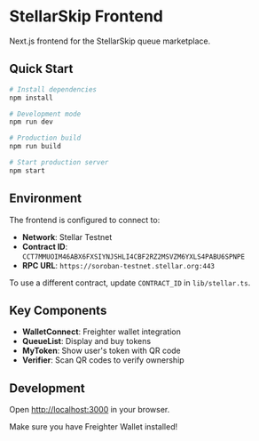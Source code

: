 # StellarSkip Frontend

Next.js frontend for the StellarSkip queue marketplace.

## Quick Start

```bash
# Install dependencies
npm install

# Development mode
npm run dev

# Production build
npm run build

# Start production server
npm start
```

## Environment

The frontend is configured to connect to:
- **Network**: Stellar Testnet  
- **Contract ID**: `CCT7MMUOIM46ABX6FXSIYNJSHLI4CBF2RZ2MSVZM6YXLS4PABU6SPNPE`  
- **RPC URL**: `https://soroban-testnet.stellar.org:443`

To use a different contract, update `CONTRACT_ID` in `lib/stellar.ts`.

## Key Components

- **WalletConnect**: Freighter wallet integration
- **QueueList**: Display and buy tokens
- **MyToken**: Show user's token with QR code
- **Verifier**: Scan QR codes to verify ownership

## Development

Open [http://localhost:3000](http://localhost:3000) in your browser.

Make sure you have Freighter Wallet installed!
